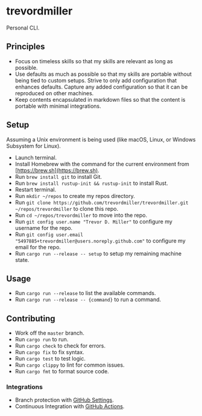 # trevordmiller

Personal CLI.

## Principles

- Focus on timeless skills so that my skills are relevant as long as possible.
- Use defaults as much as possible so that my skills are portable without being tied to custom setups. Strive to only add configuration that enhances defaults. Capture any added configuration so that it can be reproduced on other machines. 
- Keep contents encapsulated in markdown files so that the content is portable with minimal integrations.

## Setup

Assuming a Unix environment is being used (like macOS, Linux, or Windows Subsystem for Linux).

- Launch terminal.
- Install Homebrew with the command for the current environment from [https://brew.sh](https://brew.sh).
- Run `brew install git` to install Git.
- Run `brew install rustup-init && rustup-init` to install Rust.
- Restart terminal.
- Run `mkdir ~/repos` to create my repos directory.
- Run `git clone https://github.com/trevordmiller/trevordmiller.git ~/repos/trevordmiller` to clone this repo.
- Run `cd ~/repos/trevordmiller` to move into the repo.
- Run `git config user.name "Trevor D. Miller"` to configure my username for the repo.
- Run `git config user.email "5497885+trevordmiller@users.noreply.github.com"` to configure my email for the repo.
- Run `cargo run --release -- setup` to setup my remaining machine state.

## Usage

- Run `cargo run --release` to list the available commands.
- Run `cargo run --release -- {command}` to run a command.

## Contributing

- Work off the `master` branch.
- Run `cargo run` to run.
- Run `cargo check` to check for errors.
- Run `cargo fix` to fix syntax.
- Run `cargo test` to test logic.
- Run `cargo clippy` to lint for common issues.
- Run `cargo fmt` to format source code.

### Integrations

- Branch protection with [GitHub Settings](https://github.com/trevordmiller/trevordmiller/settings/branches).
- Continuous Integration with [GitHub Actions](https://github.com/trevordmiller/trevordmiller/actions).
